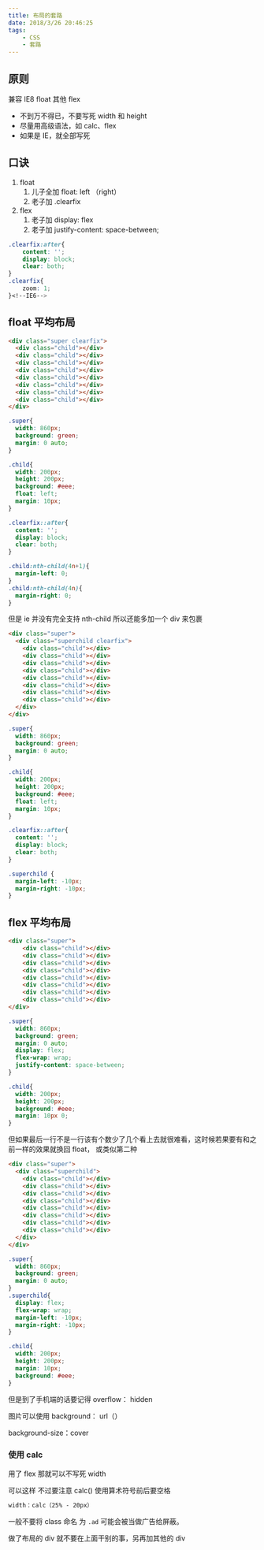 ```yaml
---
title: 布局的套路
date: 2018/3/26 20:46:25
tags: 
	- CSS
	- 套路
---
```


## 原则
兼容 IE8 float
其他 flex

- 不到万不得已，不要写死 width 和 height
- 尽量用高级语法，如 calc、flex
- 如果是 IE，就全部写死

## 口诀

1. float
   1. 儿子全加 float: left （right）
   2. 老子加 .clearfix
2. flex
   1. 老子加 display: flex
   2. 老子加 justify-content: space-between;


<!--more-->


```css
.clearfix:after{
    content: '';
    display: block;
    clear: both;
}
.clearfix{
    zoom: 1;
}<!--IE6-->
```
## float 平均布局

```html
<div class="super clearfix">
  <div class="child"></div>
  <div class="child"></div>
  <div class="child"></div>
  <div class="child"></div>
  <div class="child"></div>
  <div class="child"></div>
  <div class="child"></div>
  <div class="child"></div>
</div>
```

```css
.super{
  width: 860px;
  background: green;
  margin: 0 auto;
}

.child{
  width: 200px;
  height: 200px;
  background: #eee;
  float: left;
  margin: 10px;
}

.clearfix::after{
  content: '';
  display: block;
  clear: both;
}

.child:nth-child(4n+1){
  margin-left: 0;
}
.child:nth-child(4n){
  margin-right: 0;
}
```

但是 ie 并没有完全支持 nth-child 所以还能多加一个 div 来包裹

```html
<div class="super">
  <div class="superchild clearfix">
    <div class="child"></div>
    <div class="child"></div>
    <div class="child"></div>
    <div class="child"></div>
    <div class="child"></div>
    <div class="child"></div>
    <div class="child"></div>
    <div class="child"></div>
  </div>
</div>
```

```css
.super{
  width: 860px;
  background: green;
  margin: 0 auto;
}

.child{
  width: 200px;
  height: 200px;
  background: #eee;
  float: left;
  margin: 10px;
}

.clearfix::after{
  content: '';
  display: block;
  clear: both;
}

.superchild {
  margin-left: -10px;
  margin-right: -10px;
}
```

## flex 平均布局

```html
<div class="super">
    <div class="child"></div>
    <div class="child"></div>
    <div class="child"></div>
    <div class="child"></div>
    <div class="child"></div>
    <div class="child"></div>
    <div class="child"></div>
    <div class="child"></div>
</div>
```

```css
.super{
  width: 860px;
  background: green;
  margin: 0 auto;
  display: flex;
  flex-wrap: wrap;
  justify-content: space-between;
}

.child{
  width: 200px;
  height: 200px;
  background: #eee;
  margin: 10px 0;
}
```

但如果最后一行不是一行该有个数少了几个看上去就很难看，这时候若果要有和之前一样的效果就换回 float， 或类似第二种

```html
<div class="super">
  <div class="superchild">
    <div class="child"></div>
    <div class="child"></div>
    <div class="child"></div>
    <div class="child"></div>
    <div class="child"></div>
    <div class="child"></div>
    <div class="child"></div>
    <div class="child"></div>
  </div>
</div>
```

```css
.super{
  width: 860px;
  background: green;
  margin: 0 auto;
}
.superchild{
  display: flex;
  flex-wrap: wrap;
  margin-left: -10px;
  margin-right: -10px;
}

.child{
  width: 200px;
  height: 200px;
  margin: 10px;
  background: #eee;
}
```

但是到了手机端的话要记得 overflow： hidden

图片可以使用 background： url（）

background-size：cover

### 使用 calc

用了 flex 那就可以不写死 width

可以这样 不过要注意 calc() 使用算术符号前后要空格

```css
width：calc（25% - 20px）
```

一般不要将 class 命名 为 `.ad` 可能会被当做广告给屏蔽。

做了布局的 div 就不要在上面干别的事，另再加其他的 div

